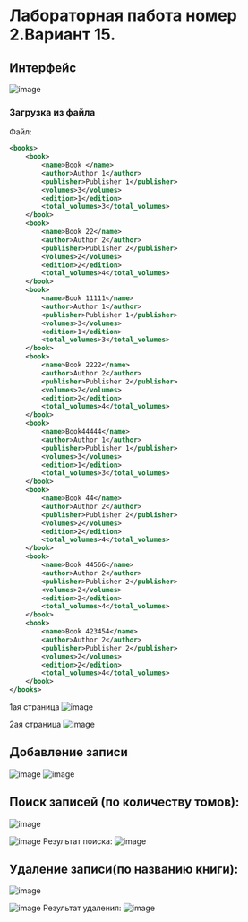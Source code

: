 # Лабораторная пабота номер 2.Вариант 15.

## Интерфейс
![image](https://github.com/ellrckt/Studies/assets/117360867/606c8e46-f17e-4ea6-8a35-05aa4f172ebb)

### Загрузка из файла
Файл:
```XML
<books>
    <book>
        <name>Book </name>
        <author>Author 1</author>
        <publisher>Publisher 1</publisher>
        <volumes>3</volumes>
        <edition>1</edition>
        <total_volumes>3</total_volumes>
    </book>
    <book>
        <name>Book 22</name>
        <author>Author 2</author>
        <publisher>Publisher 2</publisher>
        <volumes>2</volumes>
        <edition>2</edition>
        <total_volumes>4</total_volumes>
    </book>
    <book>
        <name>Book 11111</name>
        <author>Author 1</author>
        <publisher>Publisher 1</publisher>
        <volumes>3</volumes>
        <edition>1</edition>
        <total_volumes>3</total_volumes>
    </book>
    <book>
        <name>Book 2222</name>
        <author>Author 2</author>
        <publisher>Publisher 2</publisher>
        <volumes>2</volumes>
        <edition>2</edition>
        <total_volumes>4</total_volumes>
    </book>
    <book>
        <name>Book44444</name>
        <author>Author 1</author>
        <publisher>Publisher 1</publisher>
        <volumes>3</volumes>
        <edition>1</edition>
        <total_volumes>3</total_volumes>
    </book>
    <book>
        <name>Book 44</name>
        <author>Author 2</author>
        <publisher>Publisher 2</publisher>
        <volumes>2</volumes>
        <edition>2</edition>
        <total_volumes>4</total_volumes>
    </book>
    <book>
        <name>Book 44566</name>
        <author>Author 2</author>
        <publisher>Publisher 2</publisher>
        <volumes>2</volumes>
        <edition>2</edition>
        <total_volumes>4</total_volumes>
    </book>
    <book>
        <name>Book 423454</name>
        <author>Author 2</author>
        <publisher>Publisher 2</publisher>
        <volumes>2</volumes>
        <edition>2</edition>
        <total_volumes>4</total_volumes>
    </book>
</books>

```
1ая страница ![image](https://github.com/ellrckt/Studies/assets/117360867/db056129-506a-46a0-a417-069a3cebe7ac)


2ая страница ![image](https://github.com/ellrckt/Studies/assets/117360867/455e6815-82d0-4c5a-8c18-1b12cb601654)

## Добавление записи

![image](https://github.com/ellrckt/Studies/assets/117360867/c31d7b38-0984-4960-bf90-5ec21d73d334)
![image](https://github.com/ellrckt/Studies/assets/117360867/73deaf12-c968-481d-8692-e3bfa94497b4)

## Поиск записей (по количеству томов):
![image](https://github.com/ellrckt/Studies/assets/117360867/94e79479-961c-44f1-933f-8b90d1f75835)

![image](https://github.com/ellrckt/Studies/assets/117360867/c645a261-47d5-4e07-8b03-6b39fbecfc9f)
Результат поиска:
![image](https://github.com/ellrckt/Studies/assets/117360867/bb1c776d-3b81-415b-9c46-a769086b592c)

## Удаление записи(по названию книги):
![image](https://github.com/ellrckt/Studies/assets/117360867/d8e472fe-ae0b-419f-9316-571d8067d12b)

![image](https://github.com/ellrckt/Studies/assets/117360867/cd9eb682-7178-49c8-b544-c5f3925ec5e8)
Результат удаления:
![image](https://github.com/ellrckt/Studies/assets/117360867/5ed6613c-b77a-4e52-bcda-f365417f9d44)





